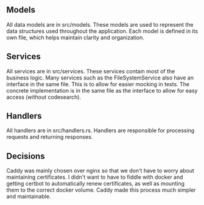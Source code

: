 ## Models
All data models are in src/models. These models are used to represent the data structures used throughout the application. Each model is defined in its own file, which helps maintain clarity and organization.

## Services
All services are in src/services. These services contain most of the business logic. Many services such as the FileSystemService also have an interface in the same file. This is to allow for easier mocking in tests. The concrete implementation is in the same file as the interface to allow for easy access (without codesearch).

## Handlers
All handlers are in src/handlers.rs. Handlers are responsible for processing requests and returning responses.

## Decisions
Caddy was mainly chosen over nginx so that we don't have to worry about maintaining certificates. I didn't want to have to fiddle with docker and getting certbot to automatically renew certificates, as well as mounting them to the correct docker volume. Caddy made this process much simpler and maintainable.
